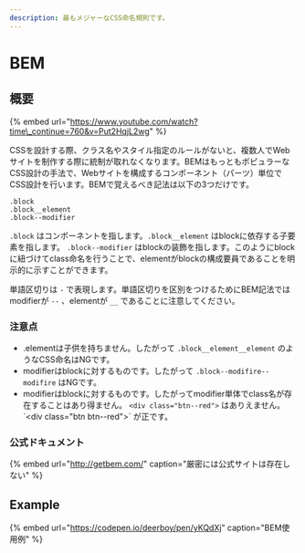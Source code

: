 ```yaml
---
description: 最もメジャーなCSS命名規則です。
---
```


# BEM

## 概要

{% embed url="https://www.youtube.com/watch?time\_continue=760&v=Put2HqjL2wg" %}

CSSを設計する際、クラス名やスタイル指定のルールがないと、複数人でWebサイトを制作する際に統制が取れなくなります。BEMはもっともポピュラーなCSS設計の手法で、Webサイトを構成するコンポーネント（パーツ）単位でCSS設計を行います。BEMで覚えるべき記法は以下の3つだけです。

```
.block
.block__element
.block--modifier
```

`.block` はコンポーネントを指します。`.block__element` はblockに依存する子要素を指します。 `.block--modifier` はblockの装飾を指します。このようにblockに紐づけてclass命名を行うことで、elementがblockの構成要員であることを明示的に示すことができます。

単語区切りは `-` で表現します。単語区切りを区別をつけるためにBEM記法ではmodifierが `--` 、elementが `__` であることに注意してください。

### 注意点

* .elementは子供を持ちません。したがって `.block__element__element` のようなCSS命名はNGです。
* modifierはblockに対するものです。したがって `.block--modifire--modifire` はNGです。
* modifierはblockに対するものです。したがってmodifier単体でclass名が存在することはあり得ません。 `<div class="btn--red">` はありえません。 \`&lt;div class="btn btn--red"&gt;\` が正です。

### 公式ドキュメント

{% embed url="http://getbem.com/" caption="厳密には公式サイトは存在しない" %}

## Example

{% embed url="https://codepen.io/deerboy/pen/yKQdXj" caption="BEM使用例" %}
